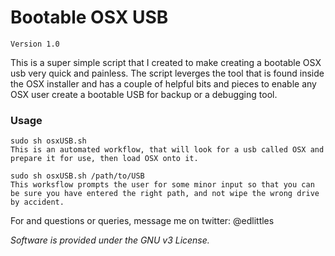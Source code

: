 # Bootable OSX USB

	Version 1.0

This is a super simple script that I created to make creating a bootable OSX usb very quick and painless.
The script leverges the tool that is found inside the OSX installer and has a couple of helpful bits and pieces to enable any OSX user create a bootable USB for backup or a debugging tool.

### Usage

	sudo sh osxUSB.sh 
	This is an automated workflow, that will look for a usb called OSX and prepare it for use, then load OSX onto it.

	sudo sh osxUSB.sh /path/to/USB
	This worksflow prompts the user for some minor input so that you can be sure you have entered the right path, and not wipe the wrong drive by accident.



For and questions or queries, message me on twitter: @edlittles 





*Software is provided under the GNU v3 License.*